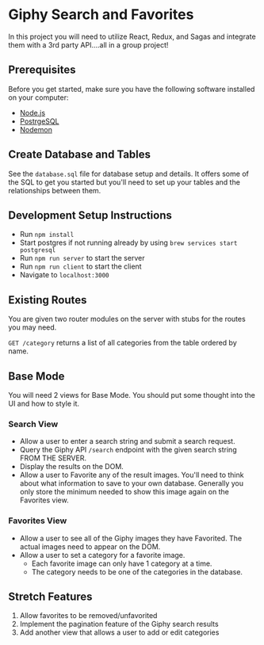 # Giphy Search and Favorites

In this project you will need to utilize React, Redux, and Sagas and integrate them with a 3rd party API....all in a group project!


## Prerequisites

Before you get started, make sure you have the following software installed on your computer:

- [Node.js](https://nodejs.org/en/)
- [PostrgeSQL](https://www.postgresql.org/)
- [Nodemon](https://nodemon.io/)

## Create Database and Tables

See the `database.sql` file for database setup and details. It offers some of the SQL to get you started but you'll need to set up your tables and the relationships between them. 


## Development Setup Instructions

* Run `npm install`
* Start postgres if not running already by using `brew services start postgresql`
* Run `npm run server` to start the server
* Run `npm run client` to start the client
* Navigate to `localhost:3000`


## Existing Routes

You are given two router modules on the server with stubs for the routes you may need.

`GET /category` returns a list of all categories from the table ordered by name.


## Base Mode

You will need 2 views for Base Mode. You should put some thought into the UI and how to style it.


### Search View

- Allow a user to enter a search string and submit a search request.
- Query the Giphy API `/search` endpoint with the given search string FROM THE SERVER.
- Display the results on the DOM.
- Allow a user to Favorite any of the result images. You'll need to think about what information to save to your own database. Generally you only store the minimum needed to show this image again on the Favorites view.


### Favorites View

- Allow a user to see all of the Giphy images they have Favorited. The actual images need to appear on the DOM.
- Allow a user to set a category for a favorite image.
    - Each favorite image can only have 1 category at a time.
    - The category needs to be one of the categories in the database.


## Stretch Features

1. Allow favorites to be removed/unfavorited
2. Implement the pagination feature of the Giphy search results
3. Add another view that allows a user to add or edit categories


